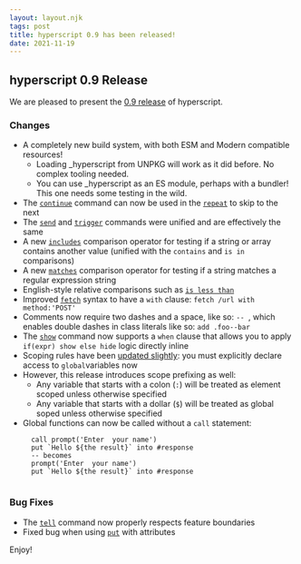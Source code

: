 ```yaml
---
layout: layout.njk
tags: post
title: hyperscript 0.9 has been released!
date: 2021-11-19
---
```


## hyperscript 0.9 Release

We are pleased to present the
[0.9 release](https://unpkg.com/browse/hyperscript.org@0.9.0/)
of hyperscript.

### Changes

* A completely new build system, with both ESM and Modern compatible resources!
  * Loading _hyperscript from UNPKG will work as it did before. No complex tooling needed.
  * You can use _hyperscript as an ES module, perhaps with a bundler! This one needs some testing in the wild. 
* The [`continue`](/commands/continue) command can now be used in the [`repeat`](/commands/repeat) to skip to the next
* The [`send`](/commands/send) and [`trigger`](/commands/trigger) commands were unified and are effectively the same
* A new [`includes`](/expressions/comparison-operator) comparison operator for testing if a string or array contains
  another value (unified with the `contains` and `is in` comparisons)
* A new [`matches`](/expressions/comparison-operator) comparison operator for testing if a string matches a regular
  expression string
* English-style relative comparisons such as [`is less than`](/expressions/comparison-operator)
* Improved [`fetch`](/commands/fetch) syntax to have a `with` clause: `fetch /url with method:'POST'`
* Comments now require two dashes and a space, like so: `-- `, which enables double dashes in class literals like so:
  `add .foo--bar`
* The [`show`](/commands/show) command now supports a `when` clause that allows you to apply `if(expr) show else hide`
  logic directly inline
* Scoping rules have been [updated slightly](https://hyperscript.org/docs/#variables_and_scope): you must explicitly 
  declare access to `global`variables now
* However, this release introduces scope prefixing as well:
  * Any variable that starts with a colon (`:`) will be treated as element scoped unless otherwise specified
  * Any variable that starts with a dollar (`$`) will be treated as global soped unless otherwise specified
* Global functions can now be called without a `call` statement:
  ```
    call prompt('Enter  your name')
    put `Hello ${the result}` into #response
    -- becomes
    prompt('Enter  your name')
    put `Hello ${the result}` into #response


### Bug Fixes

* The [`tell`](/commands/tell) command now properly respects feature boundaries
* Fixed bug when using [`put`](/commands/put) with attributes

Enjoy!
